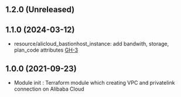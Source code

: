 ## 1.2.0 (Unreleased)
## 1.1.0 (2024-03-12)

- resource/alicloud_bastionhost_instance: add bandwith, storage, plan_code attributes [GH-3](https://github.com/alibabacloud-automation/terraform-alicloud-vpc-bastionhost/pull/3)

## 1.0.0 (2021-09-23)

- Module init : Terraform module which creating VPC and privatelink connection on Alibaba Cloud
